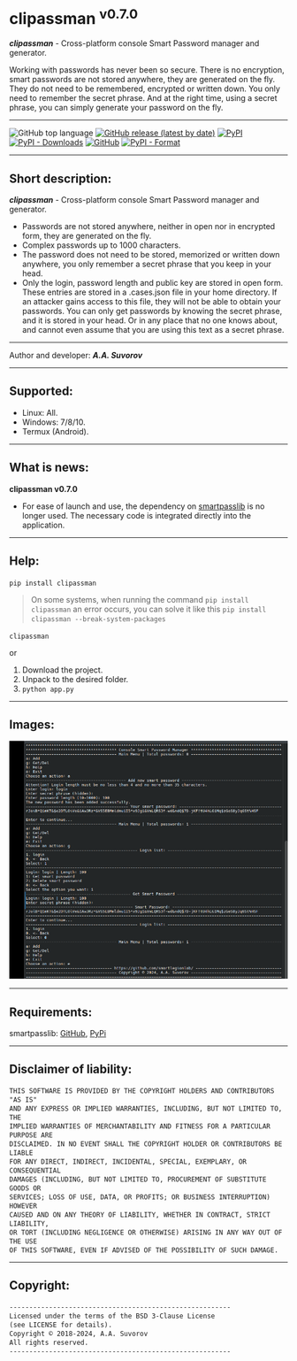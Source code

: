 # clipassman <sup>v0.7.0</sup>

___clipassman___ - Cross-platform console Smart Password manager and generator.

Working with passwords has never been so secure.
There is no encryption, smart passwords are not stored anywhere, they are generated on the fly.
They do not need to be remembered, encrypted or written down. 
You only need to remember the secret phrase. 
And at the right time, using a secret phrase, you can simply generate your password on the fly.

***

![GitHub top language](https://img.shields.io/github/languages/top/smartlegionlab/clipassman)
[![GitHub release (latest by date)](https://img.shields.io/github/v/release/smartlegionlab/clipassman)](https://github.com/smartlegionlab/clipassman/)
[![PyPI](https://img.shields.io/pypi/v/clipassman)](https://pypi.org/project/clipassman)
[![PyPI - Downloads](https://img.shields.io/pypi/dm/clipassman?label=pypi%20downloads)](https://pypi.org/project/clipassman/)
[![GitHub](https://img.shields.io/github/license/smartlegionlab/clipassman)](https://github.com/smartlegionlab/clipassman/blob/master/LICENSE)
[![PyPI - Format](https://img.shields.io/pypi/format/clipassman)](https://pypi.org/project/clipassman)


***


## Short description:

___clipassman___ - Cross-platform console Smart Password manager and generator.

- Passwords are not stored anywhere, neither in open nor in encrypted form, they are generated on the fly.
- Complex passwords up to 1000 characters.
- The password does not need to be stored, memorized or written down anywhere, you only remember
a secret phrase that you keep in your head. 
- Only the login, password length and public key are stored in open form. 
These entries are stored in a .cases.json file in your home directory. 
If an attacker gains access to this file, they will not be able to obtain your passwords. 
You can only get passwords by knowing the secret phrase, and it is stored in your head. 
Or in any place that no one knows about, and cannot even assume that you are using 
this text as a secret phrase.
***

Author and developer: ___A.A. Suvorov___

***

## Supported:

- Linux: All.
- Windows: 7/8/10.
- Termux (Android).

***


## What is news:

__clipassman v0.7.0__

- For ease of launch and use, the dependency on [smartpasslib](https://github.com/smartlegionlab/smartpasslib/) is no longer used. The necessary code is integrated directly into the application.

***

## Help:

`pip install clipassman`

> On some systems, when running the command `pip install clipassman` an error occurs, you can solve it like this `pip install clipassman --break-system-packages`

`clipassman`

or

1. Download the project.
2. Unpack to the desired folder.
3. `python app.py`

***

## Images:

![LOGO](https://github.com/smartlegionlab/clipassman/raw/master/data/images/clipassman.png)

***

## Requirements:

smartpasslib: [GitHub](https://github.com/smartlegionlab/smartpasslib/), [PyPi](https://pypi.org/project/smartpasslib/)

***

## Disclaimer of liability:

    THIS SOFTWARE IS PROVIDED BY THE COPYRIGHT HOLDERS AND CONTRIBUTORS "AS IS"
    AND ANY EXPRESS OR IMPLIED WARRANTIES, INCLUDING, BUT NOT LIMITED TO, THE
    IMPLIED WARRANTIES OF MERCHANTABILITY AND FITNESS FOR A PARTICULAR PURPOSE ARE
    DISCLAIMED. IN NO EVENT SHALL THE COPYRIGHT HOLDER OR CONTRIBUTORS BE LIABLE
    FOR ANY DIRECT, INDIRECT, INCIDENTAL, SPECIAL, EXEMPLARY, OR CONSEQUENTIAL
    DAMAGES (INCLUDING, BUT NOT LIMITED TO, PROCUREMENT OF SUBSTITUTE GOODS OR
    SERVICES; LOSS OF USE, DATA, OR PROFITS; OR BUSINESS INTERRUPTION) HOWEVER
    CAUSED AND ON ANY THEORY OF LIABILITY, WHETHER IN CONTRACT, STRICT LIABILITY,
    OR TORT (INCLUDING NEGLIGENCE OR OTHERWISE) ARISING IN ANY WAY OUT OF THE USE
    OF THIS SOFTWARE, EVEN IF ADVISED OF THE POSSIBILITY OF SUCH DAMAGE.

***

## Copyright:
    --------------------------------------------------------
    Licensed under the terms of the BSD 3-Clause License
    (see LICENSE for details).
    Copyright © 2018-2024, A.A. Suvorov
    All rights reserved.
    --------------------------------------------------------